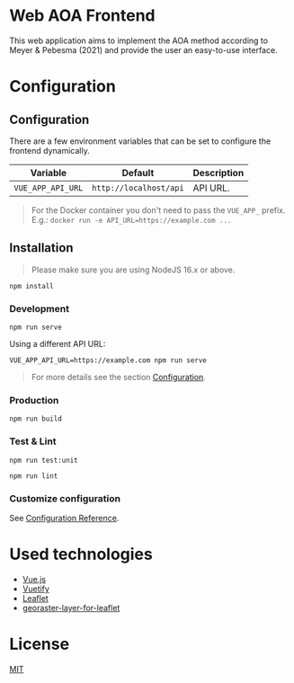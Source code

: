 # Web AOA Frontend

This web application aims to implement the AOA method according to Meyer & Pebesma (2021) and provide the user an easy-to-use interface.

# Configuration

## Configuration

There are a few environment variables that can be set to configure the frontend dynamically.

| Variable          | Default                | Description |
| ----------------- | ---------------------- | ----------- |
| `VUE_APP_API_URL` | `http://localhost/api` | API URL.    |

> For the Docker container you don't need to pass the `VUE_APP_` prefix.
> E.g.: `docker run -e API_URL=https://example.com ...`

## Installation

> Please make sure you are using NodeJS 16.x or above.

```
npm install
```

### Development

```
npm run serve
```

Using a different API URL:

```
VUE_APP_API_URL=https://example.com npm run serve
```

> For more details see the section [Configuration](#configuration).

### Production

```
npm run build
```

### Test & Lint

```
npm run test:unit
```

```
npm run lint
```

### Customize configuration

See [Configuration Reference](https://cli.vuejs.org/config/).

# Used technologies

* [Vue.js](https://github.com/vuejs/vue)
* [Vuetify](https://github.com/vuetifyjs/vuetify)
* [Leaflet](https://github.com/Leaflet/Leaflet)
* [georaster-layer-for-leaflet](https://github.com/GeoTIFF/georaster-layer-for-leaflet)

# License 

[MIT](https://github.com/digital-peaks/web-aoa-frontend/blob/main/LICENSE)
